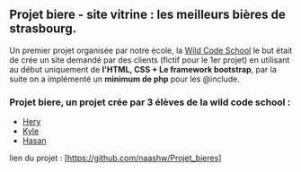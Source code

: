 ## Projet biere - site vitrine : les meilleurs bières de strasbourg.

Un premier projet organisée par notre école, la [Wild Code School](https://wildcodeschool.fr/) le but était de crée un site demandé par des clients (fictif pour le 1er projet) en utilisant au début uniquement de **l'HTML, CSS + Le framework bootstrap**, par la suite on a implémenté un **minimum de php** pour les @include.


### Projet biere, un projet crée par 3 élèves de la wild code school :
* [Hery](https://github.com/Hery-Rs)
* [Kyle](https://github.com/Battletoad21)
* [Hasan](https://github.com/naashw)

lien du projet : [https://github.com/naashw/Projet_bieres]
